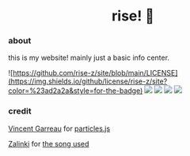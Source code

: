 <div align="center">
    <h1>rise! 🍉</h1>
</div>

### about
this is my website! mainly just a basic info center.

![https://github.com/rise-z/site/blob/main/LICENSE](https://img.shields.io/github/license/rise-z/site?color=%23ad2a2a&style=for-the-badge)
![](https://img.shields.io/github/languages/code-size/rise-z/site?color=%23ad2a2a&style=for-the-badge)
![](https://img.shields.io/github/directory-file-count/rise-z/site?color=%23ad2a2a&style=for-the-badge)
![](https://img.shields.io/github/languages/top/rise-z/site?color=%23ad2a2a&style=for-the-badge)
![](https://img.shields.io/w3c-validation/html?color=%23ad2a2a&style=for-the-badge&targetUrl=https%3A%2F%2Fraw.githubusercontent.com%2Frise-z%2Fsite%2Fmain%2Findex.html)

### credit
[Vincent Garreau](https://github.com/VincentGarreau) for [particles.js](https://github.com/VincentGarreau/particles.js)

[Zalinki](https://soundcloud.com/sacri-stuff) for [the song used](https://soundcloud.com/zalinki/insane)
